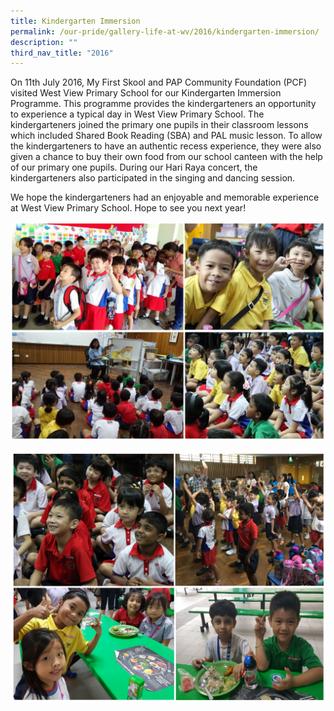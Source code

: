 ```yaml
---
title: Kindergarten Immersion
permalink: /our-pride/gallery-life-at-wv/2016/kindergarten-immersion/
description: ""
third_nav_title: "2016"
---
```

On 11th July 2016, My First Skool and PAP Community Foundation (PCF) visited West View Primary School for our Kindergarten Immersion Programme. This programme provides the kindergarteners an opportunity to experience a typical day in West View Primary School. The kindergarteners joined the primary one pupils in their classroom lessons which included Shared Book Reading (SBA) and PAL music lesson. To allow the kindergarteners to have an authentic recess experience, they were also given a chance to buy their own food from our school canteen with the help of our primary one pupils. During our Hari Raya concert, the kindergarteners also participated in the singing and dancing session.

  

We hope the kindergarteners had an enjoyable and memorable experience at West View Primary School. Hope to see you next year!

![Kindergarten Immersion](/images/KI%201.png)

![Kindergarten Immersion](/images/KI%202.png)